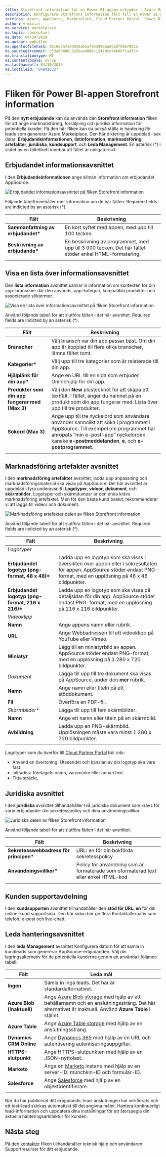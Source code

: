 ```yaml
---
title: Storefront information för en Power BI-appen erbjuder | Azure Marketplace
description: Konfigurera Storefront information fält till en Power BI-appen för Microsoft AppSource Marketplace.
services: Azure, AppSource, Marketplace, Cloud Partner Portal, Power BI
author: v-miclar
ms.service: marketplace
ms.topic: conceptual
ms.date: 04/24/2019
ms.author: pabutler
ms.openlocfilehash: 0816e7a7add430a65af9b3948aa8626f9567053a
ms.sourcegitcommit: c53a800d6c2e5baad800c1247dce94bdbf2ad324
ms.translationtype: MT
ms.contentlocale: sv-SE
ms.lasthandoff: 04/30/2019
ms.locfileid: "64942632"
---
```

# <a name="power-bi-app-storefront-details-tab"></a>Fliken för Power BI-appen Storefront information

På den **nytt erbjudande** kan du använda den **Storefront information** fliken för att ange marknadsföring, försäljning och juridisk information för potentiella kunder. På den här fliken kan du också ställa in hantering för leads som genererar Azure Marketplace. Den här diktering är uppdelad i sex delar: **Erbjudandeinformationen**, **listinformation**, **marknadsföring artefakter**, **juridiska**, **kundsupport**, och **Leda Management**.  En asterisk (*) i slutet av en fältetikett innebär att fältet är obligatoriskt.


## <a name="offer-details-section"></a>Erbjudandet informationsavsnittet

I den **Erbjudandeinformationen** ange allmän information om erbjudandet AppSource.

![Erbjudandet informationsavsnittet på fliken Storefront information](./media/offer-details-section.png)

Följande tabell innehåller mer information om de här fälten. Required fields are indicted by an asterisk (*).  

|   Fält               |   Beskrivning                                                                           |
|-----------------------|-----------------------------------------------------------------------------------------|
| **Sammanfattning av erbjudandet\***     | En kort syftet med appen, med upp till 100 tecken.                             |
| **Beskrivning av erbjudande\*** | En beskrivning av programmet, med upp till 3 000 tecken. Det här fältet stöder enkel HTML-formatering. |
|   |    |


## <a name="listing-details-section"></a>Visa en lista över informationsavsnittet

Den **lista information** avsnittet samlar in information om kontexten för din app: branscher där den används, app-kategori, kompatibla produkter och associerade söktermer.

![Visa en lista över informationsavsnittet på fliken Storefront information](./media/listing-details-section.png)

Använd följande tabell för att slutföra fälten i det här avsnittet.  Required fields are indicted by an asterisk (*).
 
|   Fält                                  |   Beskrivning                                                        |
| --------------                           | ---------------------                                                |
| **Branscher**                           | Välj bransch var din app passar bäst. Om din app är kopplad till flera olika branscher, lämna fältet tomt.      |
| **Kategorier\***                           | Välj upp till tre kategorier som är relaterade till din app.     |
| **Hjälplänk för din app\***               | Ange en URL till en sida som erbjuder Onlinehjälp för din app.           |
| **Produkter som din app fungerar med (Max 3)** | Välj den **New** plustecknet för att skapa ett textfält. I fältet, anger du namnet på en produkt som din app fungerar med. Lista över upp till tre produkter.       |
| **Sökord (Max 3)**              | Ange upp till tre nyckelord som användare använder sannolikt att söka i programmet i AppSource. Till exempel om programmet har anropats ”min e-post-app” nyckelorden kanske **e-postmeddelanden**, **e**, och **e-postprogrammet**. |
|  |  |


## <a name="marketing-artifacts-section"></a>Marknadsföring artefakter avsnittet

I den **marknadsföring artefakter** avsnittet, ladda upp anpassning och marknadsföringsmaterial ska visas på AppSource.  Det här avsnittet är uppdelad i fyra underavsnitt: **Logotyper**, **videor**, **dokument**, och **skärmbilder**. Logotyper och skärmdumpar är den enda krävs marknadsföring artefakter. Men för den bästa kund beslut, rekommenderar vi att lägga till videor och dokument.

![Marknadsföring artefakter delen av fliken Storefront information](./media/marketing-artifacts-section.png)

Använd följande tabell för att slutföra fälten i det här avsnittet. Required fields are indicted by an asterisk (*).
 
|    Fält                             |    Beskrivning                                                    |
|   -----------                        |    -------------                                                  |
| *Logotyper*                              |                                                                   |
| **Erbjudandet logotyp (png-format, 48 x 48)\***   | Ladda upp en logotyp som ska visas i översikten över appen eller i sökresultaten för appen. AppSource stöder endast PNG-format, med en upplösning på 48 x 48 bildpunkter.  |
| **Erbjudandet logotyp (png-format, 216 x 216)\*** | Ladda upp en logotyp som ska visas på detaljsidan för din app.  AppSource stöder endast PNG-format, med en upplösning på 216 x 216 bildpunkter.  |
| *Videoklipp*                             |                                                                   |
| **Namn**                             | Ange appens namn eller rubrik.                                          |
| **URL**                              | Ange Webbadressen till ett videoklipp på YouTube eller Vimeo.                              |
| **Miniatyr**                        | Lägg till en miniatyrbild av appen.  AppSource stöder endast PNG-format, med en upplösning på 1 280 x 720 bildpunkter.   |
| *Dokument*                          | Lägga till upp till tre dokument ska visas på AppSource, under den **mer** rubrik.  |
| **Namn**                             | Ange namn eller titeln på ett stöddokument.                              |
| **Fil**                             | Överföra en PDF-fil.                             |
| *Skärmbilder\**                      | Lägga till upp till fem skärmbilder.                        |
| **Namn**                             | Ange ett namn eller titeln på en skärmbild.                                       |
| **Avbildning**                            | Ladda upp en PNG-skärmbild. Upplösningen måste vara minst 1 280 x 720 bildpunkter.  | 
|   |   |

Logotyper som du överför till [Cloud Partner Portal](https://cloudpartner.azure.com) bör *inte*:

- Använd en övertoning. Utseendet och känslan av din logotyp ska vara fast.
- Inkludera företagets namn, varumärke eller annan text. 
- Titta sträckt.

## <a name="legal-section"></a>Juridiska avsnittet

I den **juridiska** avsnittet tillhandahåller två juridiska dokument som krävs för varje erbjudande: din sekretesspolicy och dina användningsvillkor.

![Juridiska delen av fliken Storefront information](./media/legal-section.png)

Använd följande tabell för att slutföra fälten i det här avsnittet:

|   Fält                |   Beskrivning                           |
|------------------------|--------------------------------------   |
| **Sekretesswebbadress för principen\*** | URL: en för din bokförda sekretesspolicy       |
| **Användningsvillkor\***       | Policy för användning som är formaterade som oformaterad text eller enkel HTML-kod     |
|  |  |


## <a name="customer-support-section"></a>Kunden supportavdelning

I den **kundsupporten** avsnittet tillhandahåller den **stöd för URL: en** för din online-kund supportsida.  Den här sidan bör ge flera Kontaktalternativ som telefon, e-post och live-chatt. 


## <a name="lead-management-section"></a>Leda hanteringsavsnittet

I den **leda Management** avsnittet Konfigurera datorn för att samla in kundleads som genererar AppSource-erbjudanden. Välj din lagringsalternativ för de potentiella kunderna genom att använda i följande tabell:

|    Fält               |   Leda mål                               |
|------------------------|--------------------------------------            |
|  **Ingen**              | Samla in inga leads. Det här är standardalternativet.  |
| **Azure Blob (inaktuell)** | Ange [Azure Blob storage](https://docs.microsoft.com/azure/storage/blobs/storage-blobs-overview) med hjälp av ett behållarnamn och en anslutningssträng.  Det här alternativet är inaktuell. Använd **Azure Table** i stället.  |
| **Azure Table**        | Ange [Azure Table storage](https://docs.microsoft.com/azure/cosmos-db/table-storage-overview) med hjälp av en anslutningssträng.  |
| **Dynamics CRM Online** | Ange [Dynamics 365](https://dynamics.microsoft.com/) med hjälp av en URL och autentisering autentiseringsuppgifter. |
| **HTTPS-slutpunkt**     | Ange HTTPS-slutpunkten med hjälp av en JSON-nyttolast.   |
| **Marketo**            | Ange en [Marketo](https://www.marketo.com/) instans med hjälp av en server-ID, munchkin-ID och formulär-ID.   |
| **Salesforce**         | Ange [Salesforce](https://www.salesforce.com/) med hjälp av en objektidentifierare. |
|  |  |

När du har publicerat ditt erbjudande, lead-anslutningen har verifierats och ett test-lead skickas automatiskt till det angivna målet. Hantera kontinuerligt lead-information och uppdatera dina inställningar för att återspegla din aktuella hanteringsarkitektur för kunden.


## <a name="next-steps"></a>Nästa steg

På den [kontakter](./cpp-contacts-tab.md) fliken tillhandahåller teknisk hjälp och användaren Supportresurser för ditt erbjudande.
